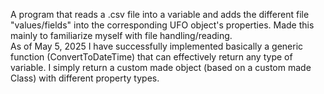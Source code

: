 A program that reads a .csv file into a variable and adds the different file "values/fields" into the corresponding UFO object's properties. Made this mainly to familiarize myself with file handling/reading.<br/>
As of May 5, 2025 I have successfully implemented basically a generic function (ConvertToDateTime) that can effectively return any type of variable. I simply return a custom made object (based on a custom made Class) with different property types.
